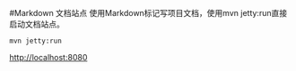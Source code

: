 #Markdown 文档站点
使用Markdown标记写项目文档，使用mvn jetty:run直接启动文档站点。

	mvn jetty:run

[http://localhost:8080](http://localhost:8080)
